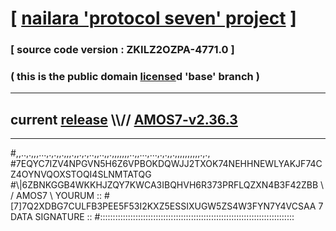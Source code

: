 
# [ [nailara 'protocol seven' project](http://nailara.network/) ]

### [ source code version : ZKILZ2OZPA-4771.0 ]

### ( this is the public domain [license](../license)d 'base' branch )
---
## current [release](https://github.com/nailara-technologies/protocol-7/releases) \\\\// [AMOS7-v2.36.3](https://github.com/nailara-technologies/protocol-7/releases/tag/AMOS7-v2.36.3)
---

#,,..,.,,,...,.,.,,.,,,.,,.,.,..,,..,,.,,,,,,,..,,...,...,.,.,,.,,,,,,,,,,.,.,
#7EQYC7IZV4NPGVN5H6Z6VPBOKDQWJJ2TXOK74NEHHNEWLYAKJF74CZ4OYNVQOXSTOQI4SLNMTATQG
#\\\|6ZBNKGGB4WKKHJZQY7KWCA3IBQHVH6R373PRFLQZXN4B3F42ZBB \ / AMOS7 \ YOURUM ::
#\[7]7Q2XDBG7CULFB3PEE5F53I2KXZ5ESSIXUGW5ZS4W3FYN7Y4VCSAA 7  DATA SIGNATURE ::
#:::::::::::::::::::::::::::::::::::::::::::::::::::::::::::::::::::::::::::::
